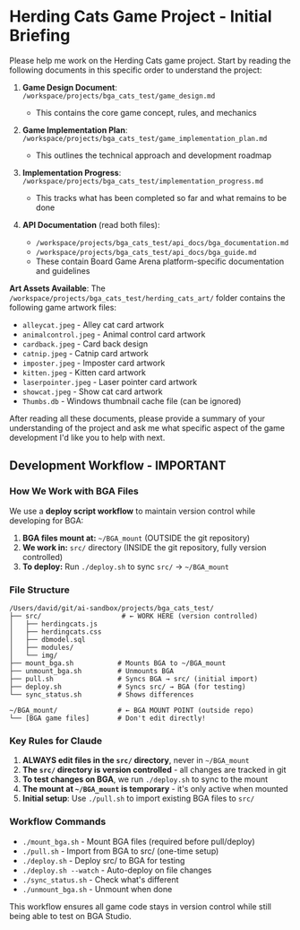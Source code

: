 # Herding Cats Game Project - Initial Briefing

Please help me work on the Herding Cats game project. Start by reading the following documents in this specific order to understand the project:

1. **Game Design Document**: `/workspace/projects/bga_cats_test/game_design.md`
   - This contains the core game concept, rules, and mechanics

2. **Game Implementation Plan**: `/workspace/projects/bga_cats_test/game_implementation_plan.md`
   - This outlines the technical approach and development roadmap

3. **Implementation Progress**: `/workspace/projects/bga_cats_test/implementation_progress.md`
   - This tracks what has been completed so far and what remains to be done

4. **API Documentation** (read both files):
   - `/workspace/projects/bga_cats_test/api_docs/bga_documentation.md`
   - `/workspace/projects/bga_cats_test/api_docs/bga_guide.md`
   - These contain Board Game Arena platform-specific documentation and guidelines

**Art Assets Available**: The `/workspace/projects/bga_cats_test/herding_cats_art/` folder contains the following game artwork files:
- `alleycat.jpeg` - Alley cat card artwork
- `animalcontrol.jpeg` - Animal control card artwork
- `cardback.jpeg` - Card back design
- `catnip.jpeg` - Catnip card artwork
- `imposter.jpeg` - Imposter card artwork
- `kitten.jpeg` - Kitten card artwork
- `laserpointer.jpeg` - Laser pointer card artwork
- `showcat.jpeg` - Show cat card artwork
- `Thumbs.db` - Windows thumbnail cache file (can be ignored)

After reading all these documents, please provide a summary of your understanding of the project and ask me what specific aspect of the game development I'd like you to help with next.

## Development Workflow - IMPORTANT

### How We Work with BGA Files

We use a **deploy script workflow** to maintain version control while developing for BGA:

1. **BGA files mount at:** `~/BGA_mount` (OUTSIDE the git repository)
2. **We work in:** `src/` directory (INSIDE the git repository, fully version controlled)
3. **To deploy:** Run `./deploy.sh` to sync `src/` → `~/BGA_mount`

### File Structure
```
/Users/david/git/ai-sandbox/projects/bga_cats_test/
├── src/                    # ← WORK HERE (version controlled)
│   ├── herdingcats.js
│   ├── herdingcats.css
│   ├── dbmodel.sql
│   ├── modules/
│   └── img/
├── mount_bga.sh           # Mounts BGA to ~/BGA_mount
├── unmount_bga.sh         # Unmounts BGA
├── pull.sh                # Syncs BGA → src/ (initial import)
├── deploy.sh              # Syncs src/ → BGA (for testing)
└── sync_status.sh         # Shows differences

~/BGA_mount/               # ← BGA MOUNT POINT (outside repo)
└── [BGA game files]       # Don't edit directly!
```

### Key Rules for Claude

1. **ALWAYS edit files in the `src/` directory**, never in `~/BGA_mount`
2. **The `src/` directory is version controlled** - all changes are tracked in git
3. **To test changes on BGA**, we run `./deploy.sh` to sync to the mount
4. **The mount at `~/BGA_mount` is temporary** - it's only active when mounted
5. **Initial setup**: Use `./pull.sh` to import existing BGA files to `src/`

### Workflow Commands
- `./mount_bga.sh` - Mount BGA files (required before pull/deploy)
- `./pull.sh` - Import from BGA to src/ (one-time setup)
- `./deploy.sh` - Deploy src/ to BGA for testing
- `./deploy.sh --watch` - Auto-deploy on file changes
- `./sync_status.sh` - Check what's different
- `./unmount_bga.sh` - Unmount when done

This workflow ensures all game code stays in version control while still being able to test on BGA Studio.